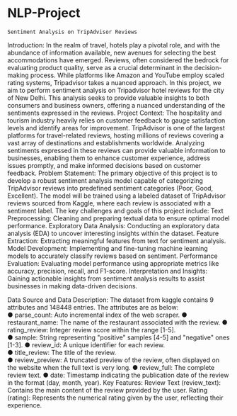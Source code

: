 # NLP-Project
    Sentiment Analysis on TripAdvisor Reviews 
Introduction: 
In the realm of travel, hotels play a pivotal role, and with the abundance of information available, new avenues for selecting the best accommodations have emerged. Reviews, often considered the bedrock for evaluating product quality, serve as a crucial determinant in the decision-making process. While platforms like Amazon and YouTube employ scaled rating systems, Tripadvisor takes a nuanced approach. In this project, we aim to perform sentiment analysis on Tripadvisor hotel reviews for the city of New Delhi. This analysis seeks to provide valuable insights to both consumers and business owners, offering a nuanced understanding of the sentiments expressed in the reviews.
Project Context: 
The hospitality and tourism industry heavily relies on customer feedback to gauge satisfaction levels and identify areas for improvement. TripAdvisor is one of the largest platforms for travel-related reviews, hosting millions of reviews covering a vast array of destinations and establishments worldwide. Analyzing sentiments expressed in these reviews can provide valuable information to businesses, enabling them to enhance customer experience, address issues promptly, and make informed decisions based on customer feedback.
Problem Statement: 
The primary objective of this project is to develop a robust sentiment analysis model capable of categorizing TripAdvisor reviews into predefined sentiment categories (Poor, Good, Excellent). The model will be trained using a labeled dataset of TripAdvisor reviews sourced from Kaggle, where each review is associated with a sentiment label. The key challenges and goals of this project include:
Text Preprocessing: Cleaning and preparing textual data to ensure optimal model performance.
Exploratory Data Analysis: Conducting an exploratory data analysis (EDA) to  uncover interesting insights within the dataset.
Feature Extraction: Extracting meaningful features from text for sentiment analysis.
Model Development: Implementing and fine-tuning machine learning models to accurately classify reviews based on sentiment.
Performance Evaluation: Evaluating model performance using appropriate metrics like accuracy, precision, recall, and F1-score.
Interpretation and Insights: Gaining actionable insights from sentiment analysis results to assist businesses in making data-driven decisions.


Data Source and Data Description:
The dataset from kaggle contains 9 attributes and 148448 entries. The attributes are as below:	
●  parse_count: Auto incremental index of the web scraper.
●  restaurant_name: The name of the restaurant associated with the review.
●  rating_review: Integer review score within the range [1-5].		
●  sample: String representing "positive" samples [4-5] and "negative" ones [1-3].
●  review_id: A unique identifier for each review. 		
●  title_review: The title of the review.		
●  review_preview: A truncated preview of the review, often displayed on the website when the full text is very long.
●  review_full: The complete review text.
●  date: Timestamp indicating the publication date of the review in the format (day, month, year). 
 												 Key Features:
Review Text (review_text): Contains the main content of the review provided by the user.
Rating (rating): Represents the numerical rating given by the user, reflecting their experience.
